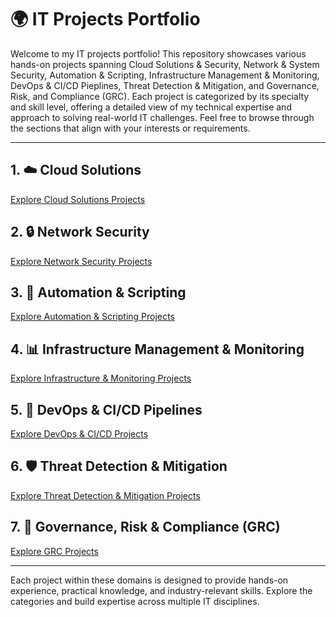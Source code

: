 # 🌍 IT Projects Portfolio

Welcome to my IT projects portfolio! This repository showcases various hands-on projects spanning Cloud Solutions & Security, Network & System Security, Automation & Scripting, Infrastructure Management & Monitoring, DevOps & CI/CD Pieplines, Threat Detection & Mitigation, and Governance, Risk, and Compliance (GRC). Each project is categorized by its specialty and skill level, offering a detailed view of my technical expertise and approach to solving real-world IT challenges. Feel free to browse through the sections that align with your interests or requirements.

---

## 1. ☁️ Cloud Solutions
  [Explore Cloud Solutions Projects](./cloud-solutions.md)

## 2. 🔒 Network Security
  [Explore Network Security Projects](./network-security.md)

## 3. 🤖 Automation & Scripting
  [Explore Automation & Scripting Projects](./automation-scripting.md)

## 4. 📊 Infrastructure Management & Monitoring
   [Explore Infrastructure & Monitoring Projects](./infrastructure-monitoring.md)

## 5. 🚀 DevOps & CI/CD Pipelines
  [Explore DevOps & CI/CD Projects](./devops-ci-cd.md)

## 6. 🛡️ Threat Detection & Mitigation
  [Explore Threat Detection & Mitigation Projects](./threat-detection.md)

## 7. 📜 Governance, Risk & Compliance (GRC)
  [Explore GRC Projects](./grc.md)

---

Each project within these domains is designed to provide hands-on experience, practical knowledge, and industry-relevant skills. Explore the categories and build expertise across multiple IT disciplines.
